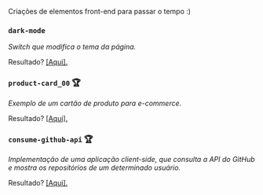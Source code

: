 Criações de elementos front-end para passar o tempo :)

### `dark-mode`
<p><em>Switch que modifica o tema da página.</p></em>
<p>Resultado? <a href="https://aunioribeiro.com.br/dark-mode/index.php" target="_blank">[Aqui].</a></p>

### `product-card_00` :trophy: 
<p><em>Exemplo de um cartão de produto para e-commerce.</p></em>
<p>Resultado? <a href="https://aunioribeiro.com.br/product-card/index.php" target="_blank">[Aqui].</a></p>

### `consume-github-api` :trophy: 
<p><em>Implementação de uma aplicação client-side, que consulta a API do GitHub e mostra os repositórios de um determinado usuário.</p></em>
<p>Resultado? <a href="https://aunioribeiro.com.br/consume-github-api/index.php" target="_blank">[Aqui].</a></p>